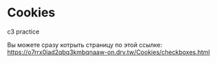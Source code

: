# Cookies
c3 practice

Вы можете сразу котрыть страницу по этой ссылке: https://o7rrx0iad2qbq3kmbqnaaw-on.drv.tw/Cookies/checkboxes.html
